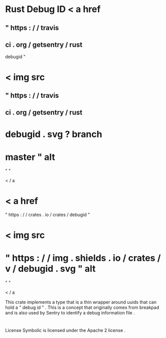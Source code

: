 #
Rust
Debug
ID
<
a
href
=
"
https
:
/
/
travis
-
ci
.
org
/
getsentry
/
rust
-
debugid
"
>
<
img
src
=
"
https
:
/
/
travis
-
ci
.
org
/
getsentry
/
rust
-
debugid
.
svg
?
branch
=
master
"
alt
=
"
"
>
<
/
a
>
<
a
href
=
"
https
:
/
/
crates
.
io
/
crates
/
debugid
"
>
<
img
src
=
"
https
:
/
/
img
.
shields
.
io
/
crates
/
v
/
debugid
.
svg
"
alt
=
"
"
>
<
/
a
>
This
crate
implements
a
type
that
is
a
thin
wrapper
around
uuids
that
can
hold
a
"
debug
id
"
.
This
is
a
concept
that
originally
comes
from
breakpad
and
is
also
used
by
Sentry
to
identify
a
debug
information
file
.
#
#
License
Symbolic
is
licensed
under
the
Apache
2
license
.
